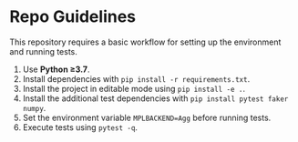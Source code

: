 # Repo Guidelines

This repository requires a basic workflow for setting up the environment and running tests.

1. Use **Python ≥3.7**.
2. Install dependencies with `pip install -r requirements.txt`.
3. Install the project in editable mode using `pip install -e .`.
4. Install the additional test dependencies with `pip install pytest faker numpy`.
5. Set the environment variable `MPLBACKEND=Agg` before running tests.
6. Execute tests using `pytest -q`.
